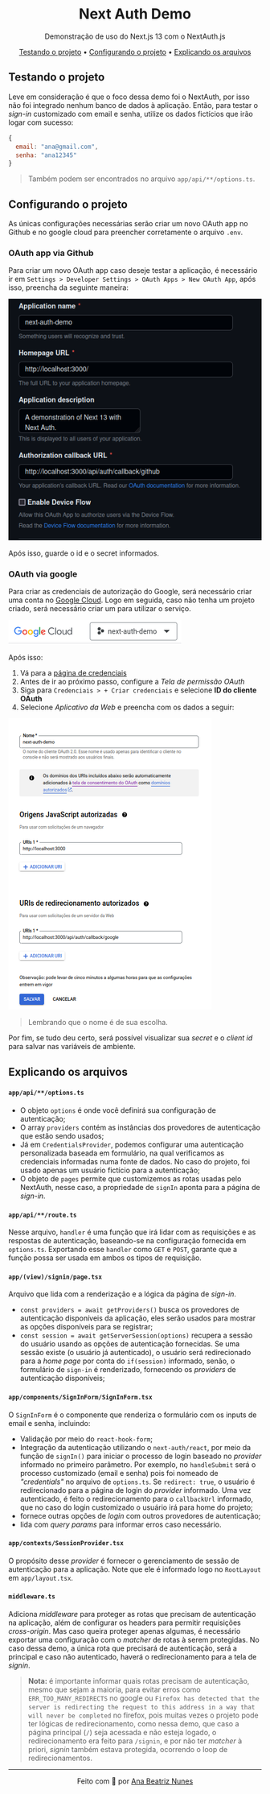 <div align="center">
  <h1>Next Auth Demo</h1>
  <p>Demonstração de uso do Next.js 13 com o NextAuth.js</p>
  <a href="#testando-o-projeto">Testando o projeto</a> •
  <a href="#configurando-o-projeto">Configurando o projeto</a> •
  <a href="#explicando-os-arquivos">Explicando os arquivos</a>
</div>

## Testando o projeto

Leve em consideração é que o foco dessa demo foi o NextAuth, por isso não foi
integrado nenhum banco de dados à aplicação. Então, para testar o _sign-in_
customizado com email e senha, utilize os dados fictícios que irão logar com
sucesso:

```js
{
  email: "ana@gmail.com",
  senha: "ana12345"
}
```

> Também podem ser encontrados no arquivo `app/api/**/options.ts`.

## Configurando o projeto

As únicas configurações necessárias serão criar um novo OAuth app no Github e no
google cloud para preencher corretamente o arquivo `.env`.

### OAuth app via Github

Para criar um novo OAuth app caso deseje testar a aplicação, é necessário ir em
`Settings > Developer Settings > OAuth Apps > New OAuth App`, após isso, preencha
da seguinte maneira:

<img src="./assets/oauth-github.png" alt="campos preenchidos no oauth do github">

Após isso, guarde o id e o secret informados.

### OAuth via google

Para criar as credenciais de autorização do Google, será necessário criar uma
conta no [Google Cloud](https://console.cloud.google.com). Logo em seguida, caso
não tenha um projeto criado, será necessário criar um para utilizar o serviço.

<img src="./assets/new-gcp-project.png" alt="criar novo projeto no Google Cloud">

Após isso:

1. Vá para a [página de credenciais](https://console.developers.google.com/apis/credentials?hl=pt-br)
2. Antes de ir ao próximo passo, configure a _Tela de permissão OAuth_
3. Siga para `Credenciais > + Criar credenciais` e selecione **ID do cliente OAuth**
4. Selecione _Aplicativo da Web_ e preencha com os dados a seguir:

<img src="./assets/credentials-google-details.png" alt="detalhes das credenciais">

> Lembrando que o nome é de sua escolha.

Por fim, se tudo deu certo, será possível visualizar sua _secret_ e o _client id_
para salvar nas variáveis de ambiente.

## Explicando os arquivos

#### `app/api/**/options.ts`

- O objeto `options` é onde você definirá sua configuração de autenticação;
- O array `providers` contém as instâncias dos provedores de autenticação que
  estão sendo usados;
- Já em `CredentialsProvider`, podemos configurar uma autenticação personalizada
  baseada em formulário, na qual verificamos as credenciais informadas numa fonte
  de dados. No caso do projeto, foi usado apenas um usuário fictício para a
  autenticação;
- O objeto de `pages` permite que customizemos as rotas usadas pelo NextAuth,
  nesse caso, a propriedade de `signIn` aponta para a página de _sign-in_.

#### `app/api/**/route.ts`

Nesse arquivo, `handler` é uma função que irá lidar com as requisições e as
respostas de autenticação, baseando-se na configuração fornecida em `options.ts`.
Exportando esse `handler` como `GET` e `POST`, garante que a função possa ser
usada em ambos os tipos de requisição.

#### `app/(view)/signin/page.tsx`

Arquivo que lida com a renderização e a lógica da página de _sign-in_.

- `const providers = await getProviders()` busca os provedores de autenticação
  disponíveis da aplicação, eles serão usados para mostrar as opções disponíveis
  para se registrar;
- `const session = await getServerSession(options)` recupera a sessão do usuário
  usando as opções de autenticação fornecidas. Se uma sessão existe (o usuário já
  autenticado), o usuário será redirecionado para a _home page_ por conta do
  `if(session)` informado, senão, o formulário de `sign-in` é renderizado,
  fornecendo os _providers_ de autenticação disponíveis;

#### `app/components/SignInForm/SignInForm.tsx`

O `SignInForm` é o componente que renderiza o formulário com os inputs de email
e senha, incluindo:

- Validação por meio do `react-hook-form`;
- Integração da autenticação utilizando o `next-auth/react`, por meio da função
  de `signIn()` para iniciar o processo de login baseado no _provider_ informado
  no primeiro parâmetro. Por exemplo, no `handleSubmit` será o processo
  customizado (email e senha) pois foi nomeado de _"credentials"_ no arquivo de
  `options.ts`. Se `redirect: true`, o usuário é redirecionado para a página de
  login do _provider_ informado. Uma vez autenticado, é feito o redirecionamento
  para o `callbackUrl` informado, que no caso do login customizado o usuário irá
  para home do projeto;
- fornece outras opções de _login_ com outros provedores de autenticação;
- lida com _query params_ para informar erros caso necessário.

#### `app/contexts/SessionProvider.tsx`

O propósito desse _provider_ é fornecer o gerenciamento de sessão de
autenticação para a aplicação. Note que ele é informado logo no `RootLayout` em
`app/layout.tsx`.

#### `middleware.ts`

Adiciona _middleware_ para proteger as rotas que precisam de autenticação na
aplicação, além de configurar os headers para permitir requisições _cross-origin_. Mas caso queira proteger apenas algumas, é necessário exportar uma
configuração com o _matcher_ de rotas à serem protegidas. No caso dessa demo, a
única rota que precisará de autenticação, será a principal e caso não autenticado,
haverá o redirecionamento para a tela de _signin_.

> **Nota:** é importante informar quais rotas precisam de autenticação, mesmo
> que sejam a maioria, para evitar erros como `ERR_TOO_MANY_REDIRECTS` no google
> ou `Firefox has detected that the server is redirecting the request to this address in a way that will never be completed`
> no firefox, pois muitas vezes o projeto pode ter lógicas de redirecionamento,
> como nessa demo, que caso a página principal (`/`) seja acessada e não esteja
> logado, o redirecionamento era feito para `/signin`, e por não ter _matcher_ à
> priori, _signin_ também estava protegida, ocorrendo o loop de redirecionamentos.

<hr>

<p align="center">
  Feito com 🖤 por
  <a align="center" href="https://www.linkedin.com/in/ana-beatriz-nunes/">
    Ana Beatriz Nunes
  </a>
</p>
